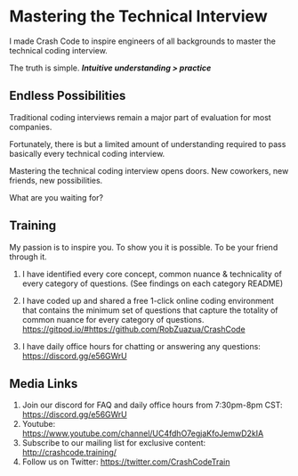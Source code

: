 # Mastering the Technical Interview

I made Crash Code to inspire engineers of all backgrounds to master the technical coding interview.

The truth is simple. ***Intuitive understanding > practice***

## Endless Possibilities

Traditional coding interviews remain a major part of evaluation for most companies.

Fortunately, there is but a limited amount of understanding required to pass basically every technical coding interview.

Mastering the technical coding interview opens doors. New coworkers, new friends, new possibilities.

What are you waiting for? 

## Training 

My passion is to inspire you. To show you it is possible. To be your friend through it. 

1. I have identified every core concept, common nuance & technicality of every category of questions. (See findings on each category README)

2. I have coded up and shared a free 1-click online coding environment that contains the minimum set of questions that capture the totality of common nuance for every category of questions. https://gitpod.io/#https://github.com/RobZuazua/CrashCode

3. I have daily office hours for chatting or answering any questions: https://discord.gg/e56GWrU

## Media Links

1. Join our discord for FAQ and daily office hours from 7:30pm-8pm CST: https://discord.gg/e56GWrU
2. Youtube: https://www.youtube.com/channel/UC4fdhO7egjaKfoJemwD2kIA
3. Subscribe to our mailing list for exclusive content: http://crashcode.training/
4. Follow us on Twitter: https://twitter.com/CrashCodeTrain
